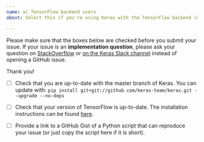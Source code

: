 ```yaml
---
name: a) TensorFlow backend users
about: Select this if you're using Keras with the TensorFlow backend (default).

---
```


Please make sure that the boxes below are checked before you submit your issue.
If your issue is an **implementation question**, please ask your question on [StackOverflow](http://stackoverflow.com/questions/tagged/keras) or [on the Keras Slack channel](https://keras-slack-autojoin.herokuapp.com/) instead of opening a GitHub issue.

Thank you!

- [ ] Check that you are up-to-date with the master branch of Keras. You can update with:
`pip install git+git://github.com/keras-team/keras.git --upgrade --no-deps`

- [ ] Check that your version of TensorFlow is up-to-date. The installation instructions can be found [here](https://www.tensorflow.org/get_started/os_setup).

- [ ] Provide a link to a GitHub Gist of a Python script that can reproduce your issue (or just copy the script here if it is short).

